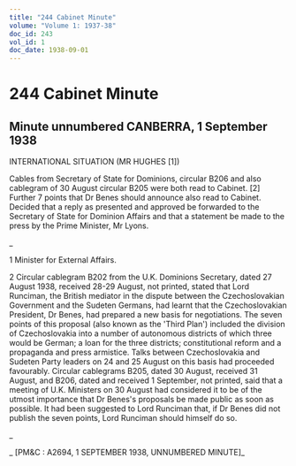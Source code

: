 ```yaml
---
title: "244 Cabinet Minute"
volume: "Volume 1: 1937-38"
doc_id: 243
vol_id: 1
doc_date: 1938-09-01
---
```


# 244 Cabinet Minute

## Minute unnumbered CANBERRA, 1 September 1938

INTERNATIONAL SITUATION (MR HUGHES [1])

Cables from Secretary of State for Dominions, circular B206 and also cablegram of 30 August circular B205 were both read to Cabinet. [2] Further 7 points that Dr Benes should announce also read to Cabinet. Decided that a reply as presented and approved be forwarded to the Secretary of State for Dominion Affairs and that a statement be made to the press by the Prime Minister, Mr Lyons.

_

1 Minister for External Affairs.

2 Circular cablegram B202 from the U.K. Dominions Secretary, dated 27 August 1938, received 28-29 August, not printed, stated that Lord Runciman, the British mediator in the dispute between the Czechoslovakian Government and the Sudeten Germans, had learnt that the Czechoslovakian President, Dr Benes, had prepared a new basis for negotiations. The seven points of this proposal (also known as the 'Third Plan') included the division of Czechoslovakia into a number of autonomous districts of which three would be German; a loan for the three districts; constitutional reform and a propaganda and press armistice. Talks between Czechoslovakia and Sudeten Party leaders on 24 and 25 August on this basis had proceeded favourably. Circular cablegrams B205, dated 30 August, received 31 August, and B206, dated and received 1 September, not printed, said that a meeting of U.K. Ministers on 30 August had considered it to be of the utmost importance that Dr Benes's proposals be made public as soon as possible. It had been suggested to Lord Runciman that, if Dr Benes did not publish the seven points, Lord Runciman should himself do so.

_

_ [PM&amp;C : A2694, 1 SEPTEMBER 1938, UNNUMBERED MINUTE]_
